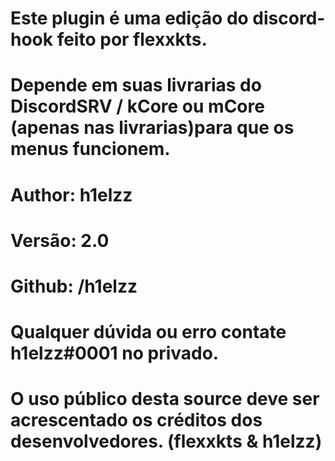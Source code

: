 # Este plugin é uma edição do discord-hook feito por flexxkts.
# Depende em suas livrarias do DiscordSRV / kCore ou mCore (apenas nas livrarias)para que os menus funcionem.
# Author: h1elzz
# Versão: 2.0
# Github: /h1elzz
# Qualquer dúvida ou erro contate h1elzz#0001 no privado.
# O uso público desta source deve ser acrescentado os créditos dos desenvolvedores. (flexxkts & h1elzz)

